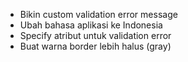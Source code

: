 - Bikin custom validation error message
- Ubah bahasa aplikasi ke Indonesia
- Specify atribut untuk validation error
- Buat warna border lebih halus (gray)
